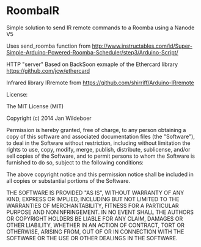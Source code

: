 RoombaIR
========

Simple solution to send IR remote commands to a Roomba using a Nanode V5

Uses send_roomba function from http://www.instructables.com/id/Super-Simple-Arduino-Powered-Roomba-Scheduler/step3/Arduino-Script/

HTTP "server" Based on BackSoon exmaple of the Ethercard library https://github.com/jcw/ethercard

Infrared library IRremote from https://github.com/shirriff/Arduino-IRremote

License:

The MIT License (MIT)

Copyright (c) 2014 Jan Wildeboer

Permission is hereby granted, free of charge, to any person obtaining a copy
of this software and associated documentation files (the "Software"), to deal
in the Software without restriction, including without limitation the rights
to use, copy, modify, merge, publish, distribute, sublicense, and/or sell
copies of the Software, and to permit persons to whom the Software is
furnished to do so, subject to the following conditions:

The above copyright notice and this permission notice shall be included in
all copies or substantial portions of the Software.

THE SOFTWARE IS PROVIDED "AS IS", WITHOUT WARRANTY OF ANY KIND, EXPRESS OR
IMPLIED, INCLUDING BUT NOT LIMITED TO THE WARRANTIES OF MERCHANTABILITY,
FITNESS FOR A PARTICULAR PURPOSE AND NONINFRINGEMENT. IN NO EVENT SHALL THE
AUTHORS OR COPYRIGHT HOLDERS BE LIABLE FOR ANY CLAIM, DAMAGES OR OTHER
LIABILITY, WHETHER IN AN ACTION OF CONTRACT, TORT OR OTHERWISE, ARISING FROM,
OUT OF OR IN CONNECTION WITH THE SOFTWARE OR THE USE OR OTHER DEALINGS IN
THE SOFTWARE.
